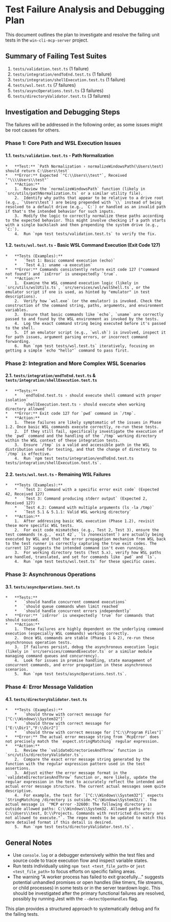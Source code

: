 # Test Failure Analysis and Debugging Plan

This document outlines the plan to investigate and resolve the failing unit tests in the `win-cli-mcp-server` project.

## Summary of Failing Test Suites

1. `tests/validation.test.ts` (1 failure)
2. `tests/integration/endToEnd.test.ts` (1 failure)
3. `tests/integration/shellExecution.test.ts` (1 failure)
4. `tests/wsl.test.ts` (7 failures)
5. `tests/asyncOperations.test.ts` (3 failures)
6. `tests/directoryValidator.test.ts` (3 failures)

## Investigation and Debugging Steps

The failures will be addressed in the following order, as some issues might be root causes for others.

### Phase 1: Core Path and WSL Execution Issues

#### 1.1. `tests/validation.test.ts` - Path Normalization

    *   **Test:** `Path Normalization › normalizeWindowsPath(\Users\test) should return C:\Users\test`
    *   **Error:** Expected `"C:\\Users\\test"`, Received `"\\\\Users\\test"`
    *   **Action:**
        1.  Review the `normalizeWindowsPath` function (likely in `src/utils/pathNormalization.ts` or a similar utility file).
        2.  Identify why paths that appear to be relative to a drive root (e.g., `\Users\test`) are being prepended with `\\` instead of being resolved to a default drive (e.g., `C:`) or handled as an invalid path if that's the intended behavior for such inputs.
        3.  Modify the logic to correctly normalize these paths according to the expected behavior. This might involve checking if a path starts with a single backslash and then prepending the system drive (e.g., `C:`).
        4.  Run `npm test tests/validation.test.ts` to verify the fix.

#### 1.2. `tests/wsl.test.ts` - Basic WSL Command Execution (Exit Code 127)

    *   **Tests (Examples):**
        *   `Test 1: Basic command execution (echo)`
        *   `Test 4.1: uname -a execution`
    *   **Error:** Commands consistently return exit code 127 ("command not found") and `isError` is unexpectedly `true`.
    *   **Action:**
        1.  Examine the WSL command execution logic (likely in `src/utils/wslUtils.ts`, `src/services/wsl/wslShell.ts`, or the emulator script if one is used, as hinted by "emulator" in test descriptions).
        2.  Verify how `wsl.exe` (or the emulator) is invoked. Check the construction of the command string, paths, arguments, and environment variables.
        3.  Ensure that basic commands like `echo`, `uname` are correctly passed to and found by the WSL environment as invoked by the tests.
        4.  Log the exact command string being executed before it's passed to the shell.
        5.  If an emulator script (e.g., `wsl.sh`) is involved, inspect it for path issues, argument parsing errors, or incorrect command forwarding.
        6.  Run `npm test tests/wsl.test.ts` iteratively, focusing on getting a simple `echo "hello"` command to pass first.

### Phase 2: Integration and More Complex WSL Scenarios

#### 2.1. `tests/integration/endToEnd.test.ts` & `tests/integration/shellExecution.test.ts`

    *   **Tests:**
        *   `endToEnd.test.ts › should execute shell command with proper isolation`
        *   `shellExecution.test.ts › should execute when working directory allowed`
    *   **Error:** Exit code 127 for `pwd` command in `/tmp`.
    *   **Action:**
        1.  These failures are likely symptomatic of the issues in Phase 1.2. Once basic WSL commands execute correctly, re-run these tests.
        2.  If they still fail, specifically investigate the execution of the `pwd` command and the handling of the `/tmp` working directory within the WSL context of these integration tests.
        3.  Ensure `/tmp` is a valid and accessible path in the WSL distribution used for testing, and that the change of directory to `/tmp` is effective.
        4.  Run `npm test tests/integration/endToEnd.test.ts tests/integration/shellExecution.test.ts`.

#### 2.2. `tests/wsl.test.ts` - Remaining WSL Failures

    *   **Tests (Examples):**
        *   `Test 2: Command with a specific error exit code` (Expected 42, Received 127)
        *   `Test 3: Command producing stderr output` (Expected 2, Received 127)
        *   `Test 4.2: Command with multiple arguments (ls -la /tmp)`
        *   `Test 5.1 & 5.1.1: Valid WSL working directory`
    *   **Action:**
        1.  After addressing basic WSL execution (Phase 1.2), revisit these more specific WSL tests.
        2.  For exit code mismatches (e.g., Test 2, Test 3), ensure the test commands (e.g., `exit 42`, `ls /nonexistent`) are actually being executed by WSL and that the error propagation mechanism from WSL back to the test runner is correctly capturing the true exit codes. The current 127 suggests the intended command isn't even running.
        3.  For working directory tests (Test 5.x), verify how WSL paths are handled, translated, and set for commands like `pwd` and `ls`.
        4.  Run `npm test tests/wsl.test.ts` for these specific cases.

### Phase 3: Asynchronous Operations

#### 3.1. `tests/asyncOperations.test.ts`

    *   **Tests:**
        *   `should handle concurrent command executions`
        *   `should queue commands when limit reached`
        *   `should handle concurrent errors independently`
    *   **Error:** `isError` is unexpectedly `true` for commands that should succeed.
    *   **Action:**
        1.  These failures are highly dependent on the underlying command execution (especially WSL commands) working correctly.
        2.  Once WSL commands are stable (Phases 1 & 2), re-run these asynchronous operation tests.
        3.  If failures persist, debug the asynchronous execution logic (likely in `src/services/commandExecutor.ts` or a similar module managing command queues and concurrency).
        4.  Look for issues in promise handling, state management of concurrent commands, and error propagation in these asynchronous scenarios.
        5.  Run `npm test tests/asyncOperations.test.ts`.

### Phase 4: Error Message Validation

#### 4.1. `tests/directoryValidator.test.ts`

    *   **Tests (Examples):**
        *   `should throw with correct message for ["C:\\Windows\\System32"]`
        *   `should throw with correct message for ["E:\\Dir1","F:\\Dir2"]`
        *   `should throw with correct message for ["C:\\Program Files"]`
    *   **Error:** The actual error message string from `McpError` does not precisely match the `expect.stringMatching` regular expression.
    *   **Action:**
        1.  Review the `validateDirectoriesAndThrow` function in `src/utils/directoryValidator.ts`.
        2.  Compare the exact error message string generated by the function with the regular expression pattern used in the test assertions.
        3.  Adjust either the error message format in the `validateDirectoriesAndThrow` function or, more likely, update the regular expression in the test to accurately reflect the intended and actual error message structure. The current actual messages seem quite descriptive.
        4.  For example, the test for `["C:\\Windows\\System32"]` expects `StringMatching /directory is outside.*C:\Windows\System32/i`. The actual message is `"MCP error -32600: The following directory is outside allowed paths: C:\\Windows\\System32. Allowed paths are: C:\\Users\\test, D:\\Projects. Commands with restricted directory are not allowed to execute."`. The regex needs to be updated to match this more detailed format if this detail is desired.
        5.  Run `npm test tests/directoryValidator.test.ts`.

## General Notes

* Use `console.log` or a debugger extensively within the test files and source code to trace execution flow and inspect variable states.
* Run tests individually using `npm test <test_file_path>` or `jest <test_file_path>` to focus efforts on specific failing areas.
* The warning "A worker process has failed to exit gracefully..." suggests potential unhandled promises or open handles (like timers, file streams, or child processes) in some tests or in the server teardown logic. This should be investigated after the primary functional failures are resolved, possibly by running Jest with the `--detectOpenHandles` flag.

This plan provides a structured approach to systematically debug and fix the failing tests.
